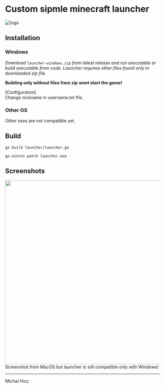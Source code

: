 # Custom sipmle minecraft launcher

![logo](https://i.imgur.com/ZTLvKhH.png)

## Installation
### Windows
*Download `launcher-windows.zip` from latest release and run executable or build executable from code.
Launcher requires other files found only in downloaded zip file.*

**Building only without files from zip wont start the game!**

[Configuration]<br>
Change nickname in username.txt file.

### Other OS
Other oses are not compatible yet.

## Build 
```
go build launcher/launcher.go
```
```
go-winres patch launcher.exe
```

## Screenshots
<img src="https://i.imgur.com/8nJu9Sj.png" width="600">
Screenshot from MacOS but launcher is still compatible only with Windows!

***

Michal Hicz
